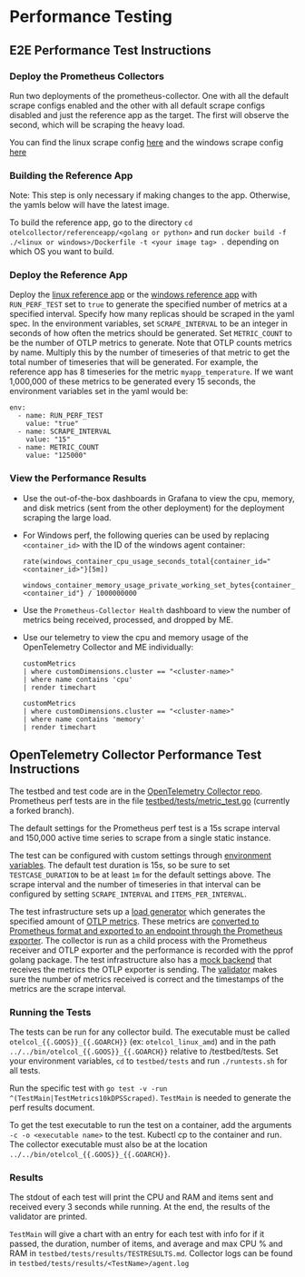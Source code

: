 # Performance Testing

## E2E Performance Test Instructions

### Deploy the Prometheus Collectors

Run two deployments of the prometheus-collector. One with all the default scrape configs enabled and the other with all default scrape configs disabled and just the reference app as the target. The first will observe the second, which will be scraping the heavy load.

You can find the linux scrape config [here]((../../referenceapp/linux-scrape-config.yaml)) and the windows scrape config [here](../../referenceapp/windows-scrape-config.yaml)

### Building the Reference App

Note: This step is only necessary if making changes to the app. Otherwise, the yamls below will have the latest image.

To build the reference app, go to the directory `cd otelcollector/referenceapp/<golang or python>` and run `docker build -f ./<linux or windows>/Dockerfile -t <your image tag> .` depending on which OS you want to build.

### Deploy the Reference App

Deploy the [linux reference app](../../referenceapp/prometheus-reference-app.yaml) or the [windows reference app](../../referenceapp/win-prometheus-reference-app.yaml) with `RUN_PERF_TEST` set to `true` to generate the specified number of metrics at a specified interval. Specify how many replicas should be scraped in the yaml spec. In the environment variables, set `SCRAPE_INTERVAL` to be an integer in seconds of how often the metrics should be generated. Set `METRIC_COUNT` to be the number of OTLP metrics to generate. Note that OTLP counts metrics by name. Multiply this by the number of timeseries of that metric to get the total number of timeseries that will be generated. For example, the reference app has 8 timeseries for the metric `myapp_temperature`. If we want 1,000,000 of these metrics to be generated every 15 seconds, the environment variables set in the yaml would be:

```
env:
  - name: RUN_PERF_TEST
    value: "true"
  - name: SCRAPE_INTERVAL
    value: "15"
  - name: METRIC_COUNT
    value: "125000"
```

### View the Performance Results

* Use the out-of-the-box dashboards in Grafana to view the cpu, memory, and disk metrics (sent from the other deployment) for the deployment scraping the large load.

* For Windows perf, the following queries can be used by replacing `<container_id>` with the ID of the windows agent container:

    ```
    rate(windows_container_cpu_usage_seconds_total{container_id="<container_id>"}[5m])
    ```

    ```
    windows_container_memory_usage_private_working_set_bytes{container_id="<container_id"} / 1000000000
    ```

* Use the `Prometheus-Collector Health` dashboard to view the number of metrics being received, processed, and dropped by ME.

* Use our telemetry to view the cpu and memory usage of the OpenTelemetry Collector and ME individually:

    ```
    customMetrics
    | where customDimensions.cluster == "<cluster-name>"
    | where name contains 'cpu'
    | render timechart
    ```

    ```
    customMetrics
    | where customDimensions.cluster == "<cluster-name>"
    | where name contains 'memory'
    | render timechart
    ```

## OpenTelemetry Collector Performance Test Instructions

The testbed and test code are in the [OpenTelemetry Collector repo](https://github.com/open-telemetry/opentelemetry-collector/tree/main/testbed). Prometheus perf tests are in the file [testbed/tests/metric_test.go](https://github.com/gracewehner/opentelemetry-collector/blob/e955cbe9677337d9292c0b6894d00e08a1150438/testbed/tests/metric_test.go#L125) (currently a forked branch).

The default settings for the Prometheus perf test is a 15s scrape interval and 150,000 active time series to scrape from a single static instance.

The test can be configured with custom settings through [environment variables](https://github.com/gracewehner/opentelemetry-collector/blob/gracewehner-otel/prometheus-receiver-perf/testbed/README.md#environment-variables). The default test duration is 15s, so be sure to set `TESTCASE_DURATION` to be at least `1m` for the default settings above. The scrape interval and the number of timeseries in that interval can be configured by setting `SCRAPE_INTERVAL` and `ITEMS_PER_INTERVAL`.

The test infrastructure sets up a [load generator](https://github.com/gracewehner/opentelemetry-collector/blob/gracewehner-otel/prometheus-receiver-perf/testbed/testbed/load_generator.go) which generates the specified amount of [OTLP metrics](https://github.com/gracewehner/opentelemetry-collector/blob/e955cbe9677337d9292c0b6894d00e08a1150438/testbed/testbed/data_providers.go#L118). These metrics are [converted to Prometheus format and exported to an endpoint through the Prometheus exporter](https://github.com/gracewehner/opentelemetry-collector/blob/e955cbe9677337d9292c0b6894d00e08a1150438/testbed/testbed/senders.go#L587). The collector is run as a child process with the Prometheus receiver and OTLP exporter and the performance is recorded with the pprof golang package. The test infrastructure also has a [mock backend](https://github.com/gracewehner/opentelemetry-collector/blob/e955cbe9677337d9292c0b6894d00e08a1150438/testbed/testbed/mock_backend.go#L155) that receives the metrics the OTLP exporter is sending. The [validator](https://github.com/gracewehner/opentelemetry-collector/blob/e955cbe9677337d9292c0b6894d00e08a1150438/testbed/testbed/validator.go#L44) makes sure the number of metrics received is correct and the timestamps of the metrics are the scrape interval.


### Running the Tests
The tests can be run for any collector build. The executable must be called `otelcol_{{.GOOS}}_{{.GOARCH}}` (ex: `otelcol_linux_amd`) and in the path `../../bin/otelcol_{{.GOOS}}_{{.GOARCH}}` relative to /testbed/tests. Set your environment variables, `cd` to `testbed/tests` and run `./runtests.sh` for all tests.

Run the specific test with `go test -v -run ^(TestMain|TestMetrics10kDPSScraped)`. `TestMain` is needed to generate the perf results document.

To get the test executable to run the test on a container, add the arguments `-c -o <executable name>` to the test. Kubectl cp to the container and run. The collector executable must also be at the location `../../bin/otelcol_{{.GOOS}}_{{.GOARCH}}`. 

### Results
The stdout of each test will print the CPU and RAM and items sent and received every 3 seconds while running. At the end, the results of the validator are printed.

`TestMain` will give a chart with an entry for each test with info for if it passed, the duration, number of items, and average and max CPU % and RAM in `testbed/tests/results/TESTRESULTS.md`. Collector logs can be found in `testbed/tests/results/<TestName>/agent.log`